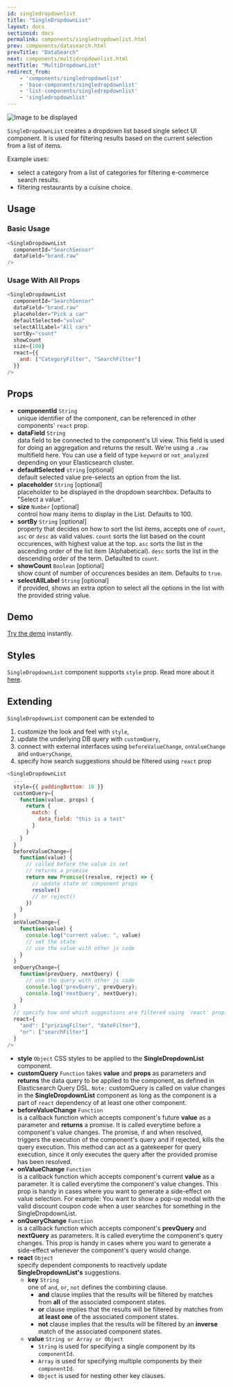 ```yaml
---
id: singledropdownlist
title: "SingleDropdownList"
layout: docs
sectionid: docs
permalink: components/singledropdownlist.html
prev: components/datasearch.html
prevTitle: "DataSearch"
next: components/multidropdownlist.html
nextTitle: "MultiDropdownList"
redirect_from:
    - 'components/singledropdownlist'
    - 'base-components/singledropdownlist'
    - 'list-components/singledropdownlist'
    - 'singledropdownlist'
---
```


![Image to be displayed](https://imgur.com/BghhTI6.png)

`SingleDropdownList` creates a dropdown list based single select UI component. It is used for filtering results based on the current selection from a list of items.

Example uses:
* select a category from a list of categories for filtering e-commerce search results.
* filtering restaurants by a cuisine choice.

## Usage

### Basic Usage

```js
<SingleDropdownList
  componentId="SearchSensor"
  dataField="brand.raw"
/>
```

### Usage With All Props

```js
<SingleDropdownList
  componentId="SearchSensor"
  dataField="brand.raw"
  placeholder="Pick a car"
  defaultSelected="volvo"
  selectAllLabel="All cars"
  sortBy="count"
  showCount
  size={100}
  react={{
    and: ["CategoryFilter", "SearchFilter"]
  }}
/>
```

## Props

- **componentId** `String`  
    unique identifier of the component, can be referenced in other components' `react` prop.
- **dataField** `String`  
    data field to be connected to the component's UI view. This field is used for doing an aggregation and returns the result. We're using a `.raw` multifield here. You can use a field of type `keyword` or `not_analyzed` depending on your Elasticsearch cluster.
- **defaultSelected** `string` [optional]  
    default selected value pre-selects an option from the list.
- **placeholder** `String` [optional]  
    placeholder to be displayed in the dropdown searchbox. Defaults to "Select a value".
- **size** `Number` [optional]  
    control how many items to display in the List. Defaults to 100.
- **sortBy** `String` [optional]  
    property that decides on how to sort the list items, accepts one of `count`, `asc` or `desc` as valid values. `count` sorts the list based on the count occurences, with highest value at the top. `asc` sorts the list in the ascending order of the list item (Alphabetical). `desc` sorts the list in the descending order of the term. Defaulted to `count`.
- **showCount** `Boolean` [optional]  
    show count of number of occurences besides an item. Defaults to `true`.
- **selectAllLabel** `String` [optional]  
    if provided, shows an extra option to select all the options in the list with the provided string value.

## Demo

[Try the demo](https://expo.io/@dhruvdutt/singlelist-demo) instantly.

## Styles

`SingleDropdownList` component supports `style` prop. Read more about it [here](/advanced/style.html).

## Extending

`SingleDropdownList` component can be extended to
1. customize the look and feel with `style`,
2. update the underlying DB query with `customQuery`,
3. connect with external interfaces using `beforeValueChange`, `onValueChange` and `onQueryChange`,
4. specify how search suggestions should be filtered using `react` prop

```js
<SingleDropdownList
  ...
  style={{ paddingBottom: 10 }}
  customQuery={
    function(value, props) {
      return {
        match: {
          data_field: "this is a test"
        }
      }
    }
  }
  beforeValueChange={
    function(value) {
      // called before the value is set
      // returns a promise
      return new Promise((resolve, reject) => {
        // update state or component props
        resolve()
        // or reject()
      })
    }
  }
  onValueChange={
    function(value) {
      console.log("current value: ", value)
      // set the state
      // use the value with other js code
    }
  }
  onQueryChange={
    function(prevQuery, nextQuery) {
      // use the query with other js code
      console.log('prevQuery', prevQuery);
      console.log('nextQuery', nextQuery);
    }
  }
  // specify how and which suggestions are filtered using `react` prop.
  react={
    "and": ["pricingFilter", "dateFilter"],
    "or": ["searchFilter"]
  }
/>
```

- **style** `Object`
    CSS styles to be applied to the **SingleDropdownList** component.
- **customQuery** `Function`
    takes **value** and **props** as parameters and **returns** the data query to be applied to the component, as defined in Elasticsearch Query DSL.
    `Note:` customQuery is called on value changes in the **SingleDropdownList** component as long as the component is a part of `react` dependency of at least one other component.
- **beforeValueChange** `Function`  
    is a callback function which accepts component's future **value** as a parameter and **returns** a promise. It is called everytime before a component's value changes. The promise, if and when resolved, triggers the execution of the component's query and if rejected, kills the query execution. This method can act as a gatekeeper for query execution, since it only executes the query after the provided promise has been resolved.
- **onValueChange** `Function`  
    is a callback function which accepts component's current **value** as a parameter. It is called everytime the component's value changes. This prop is handy in cases where you want to generate a side-effect on value selection. For example: You want to show a pop-up modal with the valid discount coupon code when a user searches for something in the SingleDropdownList.
- **onQueryChange** `Function`  
    is a callback function which accepts component's **prevQuery** and **nextQuery** as parameters. It is called everytime the component's query changes. This prop is handy in cases where you want to generate a side-effect whenever the component's query would change.
- **react** `Object`  
    specify dependent components to reactively update **SingleDropdownList's** suggestions.
    - **key** `String`  
        one of `and`, `or`, `not` defines the combining clause.
        - **and** clause implies that the results will be filtered by matches from **all** of the associated component states.
        - **or** clause implies that the results will be filtered by matches from **at least one** of the associated component states.
        - **not** clause implies that the results will be filtered by an **inverse** match of the associated component states.
    - **value** `String or Array or Object`  
        - `String` is used for specifying a single component by its `componentId`.
        - `Array` is used for specifying multiple components by their `componentId`.
        - `Object` is used for nesting other key clauses.
